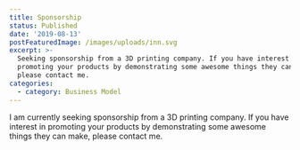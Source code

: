 ```yaml
---
title: Sponsorship
status: Published
date: '2019-08-13'
postFeaturedImage: /images/uploads/inn.svg
excerpt: >-
  Seeking sponsorship from a 3D printing company. If you have interest in
  promoting your products by demonstrating some awesome things they can make,
  please contact me.
categories:
  - category: Business Model
---
```

I am currently seeking sponsorship from a 3D printing company. If you have interest in promoting your products by demonstrating some awesome things they can make, please contact me.
